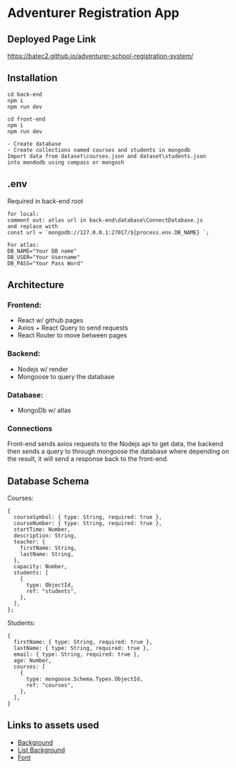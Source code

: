 # Adventurer Registration App

## Deployed Page Link

<a>https://batec2.github.io/adventurer-school-registration-system/</a>

## Installation

```
cd back-end
npm i
npm run dev
```

```
cd front-end
npm i
npm run dev
```

```
- Create database
- Create collections named courses and students in mongodb
Import data from dataset\courses.json and dataset\students.json
into mondodb using compass or mongosh
```

## .env

Required in back-end root

```
for local:
comment out: atlas url in back-end\database\ConnectDatabase.js
and replace with
const url = `mongodb://127.0.0.1:27017/${process.env.DB_NAME} `;
```

```
For atlas:
DB_NAME="Your DB name"
DB_USER="Your Username"
DB_PASS="Your Pass Word"
```

## Architecture

### Frontend:

- React w/ github pages
- Axios + React Query to send requests
- React Router to move between pages

### Backend:

- Nodejs w/ render
- Mongoose to query the database

### Database:

- MongoDb w/ atlas

### Connections

Front-end sends axios requests to the Nodejs api to get data, the backend then sends a query to through mongoose
the database where depending on the result, it will send a response back to the front-end.

## Database Schema

Courses:

```
{
  courseSymbol: { type: String, required: true },
  courseNumber: { type: String, required: true },
  startTime: Number,
  description: String,
  teacher: {
    firstName: String,
    lastName: String,
  },
  capacity: Number,
  students: [
    {
      type: ObjectId,
      ref: "students",
    },
  ],
};
```

Students:

```
{
  firstName: { type: String, required: true },
  lastName: { type: String, required: true },
  email: { type: String, required: true },
  age: Number,
  courses: [
    {
      type: mongoose.Schema.Types.ObjectId,
      ref: "courses",
    },
  ],
}
```

## Links to assets used

- <a href="https://world-of-babel.fandom.com/wiki/Etera%27s_Adventuring_Guild?file=Guild.jpg">Background</a>
- <a href="https://inkarnate.com/m/VXK2EO--quest-board/">List Background</a>
- <a href="https://www.fontspace.com/shine-typewriter-font-f86822">Font</a>
